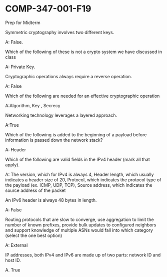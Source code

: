 # COMP-347-001-F19

Prep for Midterm

Symmetric cryptography involves two different keys.

A: False.

Which of the following of these is not a crypto system we have discussed in class

A: Private Key.

Cryptographic operations always require a reverse operation.

A: False

Which of the following are needed for an effective cryptographic operation

A:Algorithm, Key , Secrecy

Networking technology leverages a layered approach.

A:True

Which of the following is added to the beginning of a payload before information is passed down the network stack?

A: Header

Which of the following are valid fields in the IPv4 header (mark all that apply).

A: The version, which for IPv4 is always 4, Header length, which usually indicates a header size of 20, Protocol, which indicates the protocol type of the payload (ex. ICMP, UDP, TCP), Source address, which indicates the source address of the packet

An IPv6 header is always 48 bytes in length.

A: False

Routing protocols that are slow to converge, use aggregation to limit the number of known prefixes, provide bulk updates to configured neighbors and support knowledge of multiple ASNs would fall into which category (select the one best option)

A: External

IP addresses, both IPv4 and IPv6 are made up of two parts: network ID and host ID.

A. True



